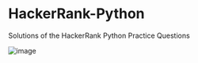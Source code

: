 # HackerRank-Python
Solutions of the HackerRank Python Practice Questions

![image](https://user-images.githubusercontent.com/86342452/125570911-c3cef093-99b9-477a-918a-254b79a0fcf4.png)
